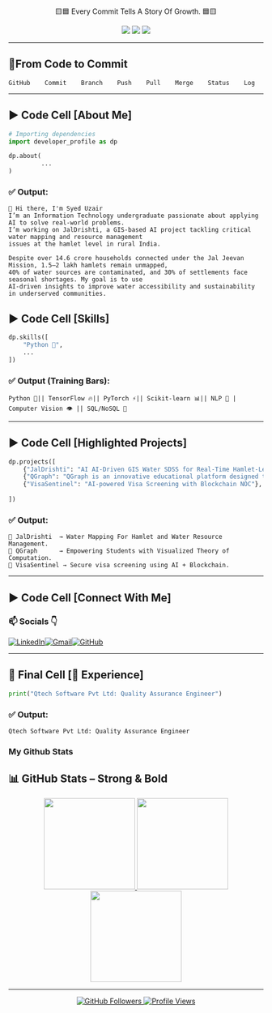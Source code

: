 <p align="center">
  🟨🟦 Every Commit Tells A Story Of Growth. 🟦🟨
</p>


<p align="center">
  <img src="https://img.shields.io/badge/Google_Colab-Portfolio-orange?style=for-the-badge&logo=googlecolab&logoColor=white" />
  <img src="https://img.shields.io/badge/Machine%20Learning-Engineer-blueviolet?style=for-the-badge&logo=tensorflow" />
  <img src="https://img.shields.io/badge/Artificial%20Intelligence-Researcher-green?style=for-the-badge&logo=pytorch" />
</p>

---

## 📑From Code to Commit

```
GitHub    Commit    Branch    Push    Pull    Merge    Status    Log
```

---

## ▶️ Code Cell [About Me]

```python
# Importing dependencies
import developer_profile as dp

dp.about(
         ...
)
```

### ✅ Output:
```
👋 Hi there, I'm Syed Uzair
I’m an Information Technology undergraduate passionate about applying AI to solve real-world problems.
I’m working on JalDrishti, a GIS-based AI project tackling critical water mapping and resource management
issues at the hamlet level in rural India.

Despite over 14.6 crore households connected under the Jal Jeevan Mission, 1.5–2 lakh hamlets remain unmapped,
40% of water sources are contaminated, and 30% of settlements face seasonal shortages. My goal is to use
AI-driven insights to improve water accessibility and sustainability in underserved communities.

```
## ▶️ Code Cell [Skills]

```python
dp.skills([
    "Python 🐍",
    ...
])
```

### ✅ Output (Training Bars):
```
Python 🐍|| TensorFlow 🔥|| PyTorch ⚡|| Scikit-learn 📊|| NLP 🤖 | Computer Vision 👁️ || SQL/NoSQL 💾

```

---

## ▶️ Code Cell [Highlighted Projects]

```python
dp.projects([
    {"JalDrishti": "AI AI-Driven GIS Water SDSS for Real-Time Hamlet-Level Resource Management  "}
    {"QGraph": "QGraph is an innovative educational platform designed to help computer science students master the Theory of Computation (TOC)"}
    {"VisaSentinel": "AI-powered Visa Screening with Blockchain NOC"},
 
])
```

### ✅ Output:
```
📌 JalDrishti  → Water Mapping For Hamlet and Water Resource Management.
📌 QGraph      → Empowering Students with Visualized Theory of Computation.
📌 VisaSentinel → Secure visa screening using AI + Blockchain.

```

---

## ▶️ Code Cell [Connect With Me]

### 📫 Socials 👇

[![LinkedIn](https://img.shields.io/badge/LinkedIn-0077B5?style=for-the-badge&logo=linkedin&logoColor=white)](https://www.linkedin.com/in/syed-uzair-a31308256/)[![Gmail](https://img.shields.io/badge/Gmail-D14836?style=for-the-badge&logo=gmail&logoColor=white)](mailto:Uzairamansyed@Gmail.com)[![GitHub](https://img.shields.io/badge/GitHub-181717?style=for-the-badge&logo=github&logoColor=white)](https://github.com/Youknowzair)


---

## 🚀 Final Cell [💼 Experience]

```python
print("Qtech Software Pvt Ltd: Quality Assurance Engineer")
```

### ✅ Output:
```
Qtech Software Pvt Ltd: Quality Assurance Engineer
```
### My Github Stats

## 📊 GitHub Stats – Strong & Bold

<div align="center">
  <a href="https://github.com/Youknowzair">
    <img height="180" src="https://github-readme-stats.vercel.app/api?username=Youknowzair&show_icons=true&theme=dark&count_private=true&hide_border=false&bg_color=0a0a0a&title_color=ff4500&icon_color=1e90ff" />
  </a>
  <a href="https://git.io/streak-stats">
    <img height="180" src="https://github-readme-streak-stats.herokuapp.com/?user=Youknowzair&theme=dark&hide_border=false&date_format=M%20j%5B%2C%20Y%5D" />
  </a>
</div>

<div align="center">
  <a href="https://github.com/Youknowzair">
    <img height="180" src="https://github-readme-stats.vercel.app/api/top-langs/?username=Youknowzair&layout=compact&theme=dark&hide_border=false&bg_color=0a0a0a&title_color=ff6347" />
  </a>
</div>

---

<div align="center">
  
  <!-- 👥 GitHub Followers Badge -->
  <a href="https://github.com/Youknowzair?tab=followers">
    <img src="https://img.shields.io/github/followers/Youknowzair?label=Followers&style=for-the-badge&logo=github" alt="GitHub Followers" />
  </a>

  <!-- 👁️ Visitor Count Badge -->
  <a href="https://github.com/Youknowzair">
    <img src="https://komarev.com/ghpvc/?username=Youknowzair&style=for-the-badge&label=Profile+Views&color=brightgreen" alt="Profile Views" />
  </a>

</div>




